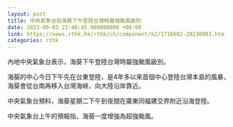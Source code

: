 ```yaml
---
layout: post
title: 中央氣象台指海葵下午登陸台灣時屬強颱風級別
date: 2023-09-03 22:40:45.000000000 +08:00
link: https://news.rthk.hk/rthk/ch/component/k2/1716602-20230903.htm
categories: rthk
---
```


內地中央氣象台表示，海葵下午登陸台灣時屬強颱風級別。

海葵的中心今日下午先在台東登陸，是4年多以來首個中心登陸台灣本島的風暴，海葵會從台南再移入台灣海峽，向大陸沿岸靠近。

中央氣象台預料，海葵星期二下午到夜間在廣東同福建交界附近沿海登陸。

中央氣象台上午的預報指，海葵一度增強為超強颱風。
